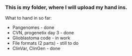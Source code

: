 ### This is my folder, where I will upload my hand ins.

What to hand in so far:
- Pangenomes - done
- CVN, progenetix day 3 - done
- Glioblastoma code - in work
- File formats (2 parts) - still to do
- ClinVar, ClinGen - done
